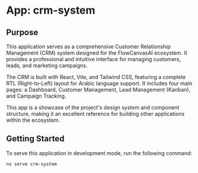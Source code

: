 # App: crm-system

## Purpose

This application serves as a comprehensive Customer Relationship Management (CRM) system designed for the FlowCanvasAI ecosystem. It provides a professional and intuitive interface for managing customers, leads, and marketing campaigns.

The CRM is built with React, Vite, and Tailwind CSS, featuring a complete RTL (Right-to-Left) layout for Arabic language support. It includes four main pages: a Dashboard, Customer Management, Lead Management (Kanban), and Campaign Tracking.

This app is a showcase of the project's design system and component structure, making it an excellent reference for building other applications within the ecosystem.

## Getting Started

To serve this application in development mode, run the following command:

```bash
nx serve crm-system
```
